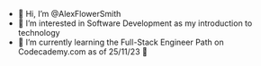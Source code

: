 - 👋 Hi, I’m @AlexFlowerSmith
- 👀 I’m interested in Software Development as my introduction to technology
- 🌱 I’m currently learning the Full-Stack Engineer Path on Codecademy.com as of 25/11/23 🌱

<!---
AlexFlowerSmith/AlexFlowerSmith is a ✨ special ✨ repository because its `README.md` (this file) appears on your GitHub profile.
You can click the Preview link to take a look at your changes.
--->
